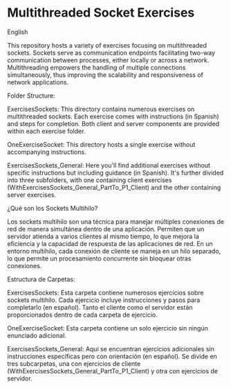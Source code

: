 
# Multithreaded Socket Exercises #

English 

This repository hosts a variety of exercises focusing on multithreaded sockets. Sockets serve as communication endpoints facilitating two-way communication between processes, either locally or across a network. Multithreading empowers the handling of multiple connections simultaneously, thus improving the scalability and responsiveness of network applications.

Folder Structure:

ExercisesSockets: This directory contains numerous exercises on multithreaded sockets. Each exercise comes with instructions (in Spanish) and steps for completion. Both client and server components are provided within each exercise folder.

OneExerciseSocket: This directory hosts a single exercise without accompanying instructions.

ExercisesSockets_General: Here you'll find additional exercises without specific instructions but including guidance (in Spanish). It's further divided into three subfolders, with one containing client exercises (WithExercisesSockets_General_PartTo_P1_Client) and the other containing server exercises.

¿Qué son los Sockets Multihilo?

Los sockets multihilo son una técnica para manejar múltiples conexiones de red de manera simultánea dentro de una aplicación. Permiten que un servidor atienda a varios clientes al mismo tiempo, lo que mejora la eficiencia y la capacidad de respuesta de las aplicaciones de red. En un entorno multihilo, cada conexión de cliente se maneja en un hilo separado, lo que permite un procesamiento concurrente sin bloquear otras conexiones.

Estructura de Carpetas:

ExercisesSockets: Esta carpeta contiene numerosos ejercicios sobre sockets multihilo. Cada ejercicio incluye instrucciones y pasos para completarlo (en español). Tanto el cliente como el servidor están proporcionados dentro de cada carpeta de ejercicio.

OneExerciseSocket: Esta carpeta contiene un solo ejercicio sin ningún enunciado adicional.

ExercisesSockets_General: Aquí se encuentran ejercicios adicionales sin instrucciones específicas pero con orientación (en español). Se divide en tres subcarpetas, una con ejercicios de cliente (WithExercisesSockets_General_PartTo_P1_Client) y otra con ejercicios de servidor.
